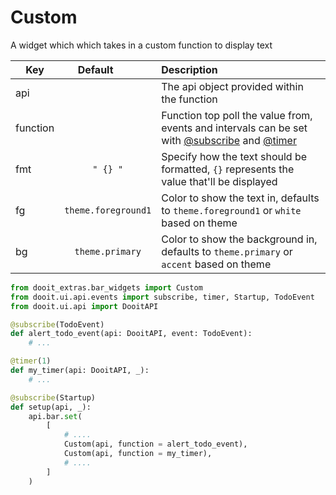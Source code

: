 # Custom

A widget which which takes in a custom function to display text

| Key|<div style="width: 100px">Default</div> |Description|
| ------------- | :----------------:  | :----------------------------------------------------------------------------------------|
| api           |                     | The api object provided within the function                                              |
| function      |                     | Function top poll the value from, events and intervals can be set with  [@subscribe](https://www.google.com) and [@timer](https://www.google.com)   |
| fmt           | `" {} "`            | Specify how the text should be formatted, `{}` represents the value that'll be displayed |
| fg            | `theme.foreground1`| Color to show the text in, defaults to `theme.foreground1` or `white` based on theme    |
| bg            | `theme.primary`     | Color to show the background in, defaults to `theme.primary` or `accent` based on theme  |

```python
from dooit_extras.bar_widgets import Custom
from dooit.ui.api.events import subscribe, timer, Startup, TodoEvent
from dooit.ui.api import DooitAPI

@subscribe(TodoEvent)
def alert_todo_event(api: DooitAPI, event: TodoEvent):
    # ...

@timer(1)
def my_timer(api: DooitAPI, _):
    # ...

@subscribe(Startup)
def setup(api, _):
    api.bar.set( 
        [
            # ....
            Custom(api, function = alert_todo_event),
            Custom(api, function = my_timer),
            # ....
        ]
    )
```

